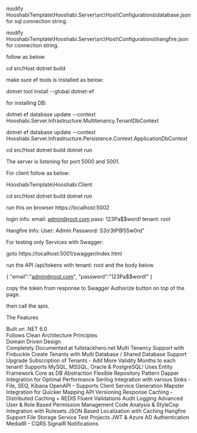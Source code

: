 modify HooshabiTemplate\Hooshabi.Server\src\Host\Configurations\database.json  for sql connection string.


modify HooshabiTemplate\Hooshabi.Server\src\Host\Configurations\hangfire.json for connection string.


follow as below: 

cd src/Host
dotnet build


make sure ef tools is installed as below:

dotnet tool install --global dotnet-ef


for installing DB:

dotnet ef database update --context Hooshabi.Server.Infrastructure.Multitenancy.TenantDbContext

dotnet ef database update --context Hooshabi.Server.Infrastructure.Persistence.Context.ApplicationDbContext


cd src/Host
dotnet build
dotnet run

The server is listening for port 5000 and 5001.


For client follow as below: 

HooshabiTemplate\Hooshabi.Client

cd src/Host
dotnet build
dotnet run


run this on browser https://localhost:5002


login info:
email: admin@root.com
pass: 123Pa$$word!
tenant: root



Hangfire Info:
User: Admin
Password: S3(r3tP@55w0rd"



For testing only Services with Swagger:

goto https://localhost:5001/swagger/index.html

run the API /api/tokens  with tenant: root and the body below

{
  "email":"admin@root.com",
    "password":"123Pa$$word!"
}

copy the token from response to Swagger Authorize button on top of the page.

then call the apis.



The Features

 Built on .NET 6.0 \
 Follows Clean Architecture Principles \
 Domain Driven Design \
 Completely Documented at fullstackhero.net
 Multi Tenancy Support with Finbuckle
 Create Tenants with Multi Database / Shared Database Support
 Upgrade Subscription of Tenants - Add More Validity Months to each tenant!
 Supports MySQL, MSSQL, Oracle & PostgreSQL!
 Uses Entity Framework Core as DB Abstraction
 Flexible Repository Pattern
 Dapper Integration for Optimal Performance
 Serilog Integration with various Sinks - File, SEQ, Kibana
 OpenAPI - Supports Client Service Generation
 Mapster Integration for Quicker Mapping
 API Versioning
 Response Caching - Distributed Caching + REDIS
 Fluent Validations
 Audit Logging
 Advanced User & Role Based Permission Management
 Code Analysis & StyleCop Integration with Rulesets
 JSON Based Localization with Caching
 Hangfire Support
 File Storage Service
 Test Projects
 JWT & Azure AD Authentication
 MediatR - CQRS
 SignalR Notifications

